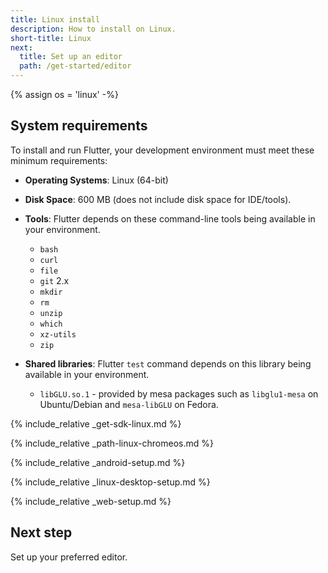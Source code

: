 ```yaml
---
title: Linux install
description: How to install on Linux.
short-title: Linux
next:
  title: Set up an editor
  path: /get-started/editor
---
```


{% assign os = 'linux' -%}

## System requirements

To install and run Flutter,
your development environment must meet these minimum requirements:

- **Operating Systems**: Linux (64-bit)
- **Disk Space**: 600 MB (does not include disk space for IDE/tools).
- **Tools**: Flutter depends on these command-line tools being available
  in your environment.
  - `bash`
  - `curl`
  - `file`
  - `git` 2.x
  - `mkdir`
  - `rm`
  - `unzip`
  - `which`
  - `xz-utils`
  - `zip`

- **Shared libraries**: Flutter `test` command depends on this library
  being available in your environment.
  - `libGLU.so.1` - provided by mesa packages such as `libglu1-mesa` on
     Ubuntu/Debian and `mesa-libGLU` on Fedora.

{% include_relative _get-sdk-linux.md %}

{% include_relative _path-linux-chromeos.md %}

{% include_relative _android-setup.md %}

{% include_relative _linux-desktop-setup.md %}

{% include_relative _web-setup.md %}

## Next step

Set up your preferred editor.
